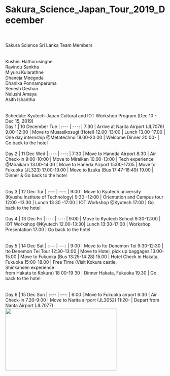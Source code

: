 # Sakura_Science_Japan_Tour_2019_December      
 <br />
               <br />
                               Sakura Science Sri Lanka Team Members  <br />  <br />
 <br />
                                    Kushini Hathurusinghe  <br />
                                       Ravindu Sankha      <br />
                                      Miyuru Kularathne    <br />
                                       Dhaneja Meegoda     <br />
                                    Dhanika Ponnamperuma   <br />
                                        Senesh Deshan      <br />
                                        Nelushi Amaya      <br />
                                        Asith Ishantha     <br />
 <br />
 
 
  <br />
               Schedule: Kyutech-Japan Cultural and IOT Workshop Program (Dec 10 - Dec 15, 2019) 

 <br />
                                        Day 1 | 10 December Tue 
                                        | :--- | ---: | 
                                        7:30  | Arrive at Narita Airport (JL7076) 
                                        9.00-12:00 | Move to Musasikosugi (Hotel) 
                                        12.00-13:00 |  Lunch 
                                        13.00-17.00 |  One day internship @Metatechno 
                                        18.00-20 00 |  Welcome Dinner 
                                        20 00- |      Go back to the hotel
                                          <br />
 <br />
                                        Day 2 |  11 Dec Wed 
                                        | :--- | ---: | 
                                        7:30 | Move to Haneda Airport 
                                        8:30 | Air Check-in 
                                        9:00-10:00 |  Move to Miraikan 
                                        10.00-13:00 |  Tech experience @Miraikarn 
                                        13.00-14.00 | Move to Haneda Airport 
                                        15:00-17:05 | Move to Fukuoka (JL323) 
                                        17.00-19.00 | Move to Iizuka (Bus 17:47-18:49) 
                                        19.00       |  Dinner  & Go back to the hotel
                                        <br />
    <br />
                                        <br />
                                        Day 3 |  12 Dec Tur 
                                        | :--- | ---: | 
                                        9:00        |    Move to Kyutech university <br />(Kyushu Institute of Technology)
                                        9:30 -12:00 | Orientation and Campus tour 
                                        12:00 -13.30 | Lunch
                                        13 30 -17:00 |    IOT Workshop @Kyutech 
                                        17:00        |    Go back to the hotel 
                                        <br />
                                        <br />
                                        Day 4   | 13 Dec Fri 
                                        | :--- | ---: |
                                        9:00       |      Move to Kyutech School 
                                        9:30-12:00  | IOT Workshop @Kyutech 
                                        12.00-13:30| Lunch 
                                        13:30-17:00  | Workshop Presentation 
                                        17:00      |     Go back to the hotel 
                                        <br />
                                        <br />
                                        <br />
                                        Day 5 |  14 Dec Sat
                                        | :--- | ---: | 
                                        9:00      |        Move to Ito Denemon Tei 
                                        9:30-12:30   |   Ito Denemon Tei Tour 
                                        12:30-13:00  |  Move to Hotel, pick up baggages 
                                        13.00-15.00 | Move to Fukuoka (Bus 13:25-14:28) 
                                        15.00      |      Hotel Check in Hakata, Fukuoka 
                                        15:00-18.00 | Free Time (Visit Kokura castle, <br />Shinkansen experience <br />from Hakata to Kokura)
                                        18 00-19 30 | Dinner Hakata, Fukuoka 
                                        19.30       |     Go back to the hotel
                                        <br />
                                        <br />
                                        <br />
                                        Day 6 |  15 Dec Sun 
                                        | :--- | ---: | 
                                        6:00     |    Move to Fukuoka airport 
                                        6:30     |    Air Check-in 
                                        7.20-9:00 |  Move to Narita airport (JL3052) 
                                        11:20-   |    Depart from Nanta Airport (JL7077)


  <br />




<!-- <img src="https://www.linkpicture.com/q/btsarmy-screen.jpg" > | [Visit Website](https://dev-btsarmy.pantheonsite.io/ "Github home")
| :--- | ---: |
 -->
<img src="https://github.com/asithishantha/Sakura_Science_Japan_Tour_2019_December/blob/main/iot%20gif.gif"  width="350px" height="197px" >
  <br />

